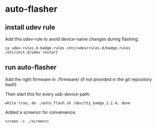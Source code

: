 # auto-flasher


install udev rule
-----------------

Add this udev-rule to avoid device-name changes during flashing.

	cp udev-rules.d-badge.rules /etc/udev/rules.d/badge.rules
	/etc/init.d/udev restart


run auto-flasher
----------------

Add the right firmware in ./firmware/ (if not provided in the git
repository itself)

Then start this for every usb-device-path:

	while true; do ./auto_flash.sh /dev/tty_badge_1.2.4; done

Added a screenrc for convenience.

	screen -c ./screenrc
